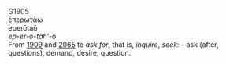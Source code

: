 G1905  
ἐπερωτάω  
eperōtaō  
*ep-er-o-tah‘-o*  
From [1909](g1909) and [2065](g2065) to *ask* *for*, that is, *inquire*,
*seek:* - ask (after, questions), demand, desire, question.  
